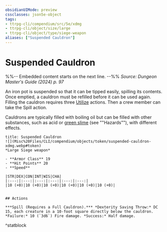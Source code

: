 ```yaml
---
obsidianUIMode: preview
cssclasses: json5e-object
tags:
- ttrpg-cli/compendium/src/5e/xdmg
- ttrpg-cli/object/size/large
- ttrpg-cli/object/type/siege-weapon
aliases: ["Suspended Cauldron"]
---
```

# Suspended Cauldron
%%-- Embedded content starts on the next line. --%%
*Source: Dungeon Master's Guide (2024) p. 97*  

An iron pot is suspended so that it can be tipped easily, spilling its contents. Once emptied, a cauldron must be refilled before it can be used again. Filling the cauldron requires three [Utilize](Misc%20Files/CLI/rules/actions.md#Utilize) actions. Then a crew member can take the Spill action.

Cauldrons are typically filled with boiling oil but can be filled with other substances, such as acid or [green slime](Misc%20Files/CLI/compendium/traps-hazards/green-slime-xdmg.md) (see ""Hazards""), with different effects.

```ad-statblock
title: Suspended Cauldron
![](Misc%20Files/CLI/compendium/objects/token/suspended-cauldron-xdmg.webp#token)
*Large Siege weapon*

- **Armor Class** 19
- **Hit Points** 20
- **Speed** 

|STR|DEX|CON|INT|WIS|CHA|
|:---:|:---:|:---:|:---:|:---:|:---:|
|10 (+0)|10 (+0)|10 (+0)|10 (+0)|10 (+0)|10 (+0)|


## Actions

***Spill (Requires a Full Cauldron).*** *Dexterity Saving Throw:* DC 15, each creature in a 10-foot square directly below the cauldron. *Failure:* 10 (`3d6`) Fire damage. *Success:* Half damage.
```
^statblock